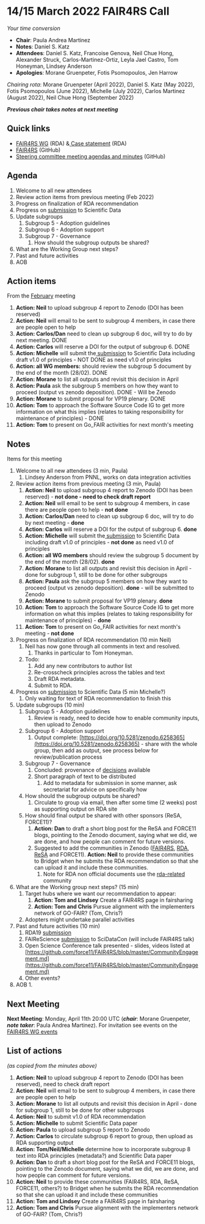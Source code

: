 # 14/15 March 2022 FAIR4RS Call

_Your time conversion_



* **Chair**: Paula Andrea Martinez
* **Notes**: Daniel S. Katz
* **Attendees**: Daniel S. Katz, Francoise Genova, Neil Chue Hong, Alexander Struck, Carlos-Martinez-Ortiz, Leyla Jael Castro, Tom Honeyman, Lindsey Anderson
* **Apologies**: Morane Gruenpeter, Fotis Psomopoulos, Jen Harrow  

_Chairing rota_: Morane Gruenpeter (April 2022), Daniel S. Katz (May 2022), Fotis Psomopoulos (June 2022), Michelle (July 2022), Carlos Martinez (August 2022), Neil Chue Hong (September 2022)

**_Previous chair takes notes at next meeting_**


## Quick links



* [FAIR4RS WG](https://www.rd-alliance.org/groups/fair-4-research-software-fair4rs-wg) (RDA) &[ Case statement](https://www.rd-alliance.org/group/fair-4-research-software-fair4rs-wg/case-statement/fair-research-software-wg-case-statement) (RDA)
* [FAIR4RS](https://github.com/force11/FAIR4RS) (GitHub)
* [Steering committee meeting agendas and minutes](https://github.com/force11/FAIR4RS/tree/master/meetings/2020) (GitHub)


## Agenda



1. Welcome to all new attendees
2. Review action items from previous meeting (Feb 2022)
3. Progress on finalization of RDA recommendation
4. Progress on [submission](https://docs.google.com/document/d/16KrE62qjTt-4AXpT-c2OhVDp25eP7-h_mokhelVLM60/edit) to Scientific Data
5. Update subgroups
    1. Subgroup 5 - Adoption guidelines
    2. Subgroup 6 - Adoption support
    3. Subgroup 7 - Governance
        1. How should the subgroup outputs be shared?
6. What are the Working Group next steps?
7. Past and future activities
8. AOB


## Action items

From the [February](https://github.com/force11/FAIR4RS/blob/master/meetings/2022/2022-02-14-Minutes.md) meeting



1. **Action: Neil** to upload subgroup 4 report to Zenodo (DOI has been reserved)
2. **Action: Neil** will email to be sent to subgroup 4 members, in case there are people open to help
3. **Action: Carlos/Dan** need to clean up subgroup 6 doc, will try to do by next meeting. DONE
4. **Action: Carlos** will reserve a DOI for the output of subgroup 6. DONE
5. **Action: Michelle** will submit the[ submission](https://docs.google.com/document/d/16KrE62qjTt-4AXpT-c2OhVDp25eP7-h_mokhelVLM60/edit) to Scientific Data including draft v1.0 of principles - NOT DONE as need v1.0 of principles
6. **Action: all WG members:** should review the subgroup 5 document by the end of the month (28/02). DONE
7. **Action: Morane** to list all outputs and revisit this decision in April
8. **Action: Paula** ask the subgroup 5 members on how they want to proceed (output vs zenodo deposition). DONE - Will be Zenodo
9. **Action: Morane** to submit proposal for VP19 plenary. DONE
10. **Action: Tom** to approach the Software Source Code IG to get more information on what this implies (relates to taking responsibility for maintenance of principles) - DONE
11. **Action: Tom** to present on Go_FAIR activities for next month's meeting


## Notes

Items for this meeting



1. Welcome to all new attendees (3 min, Paula)
    1. Lindsey Anderson from PNNL, works on data integration activities
2. Review action items from previous meeting (3 min, Paula)
    1. **Action: Neil** to upload subgroup 4 report to Zenodo (DOI has been reserved) - **not done -   need to check draft report**
    2. **Action: Neil** will email to be sent to subgroup 4 members, in case there are people open to help - **not done**
    3. **Action: Carlos/Dan** need to clean up subgroup 6 doc, will try to do by next meeting - **done**
    4. **Action: Carlos** will reserve a DOI for the output of subgroup 6. **done**
    5. **Action: Michelle** will submit the[ submission](https://docs.google.com/document/d/16KrE62qjTt-4AXpT-c2OhVDp25eP7-h_mokhelVLM60/edit) to Scientific Data including draft v1.0 of principles - **not done** as need v1.0 of principles
    6. **Action: all WG members** should review the subgroup 5 document by the end of the month (28/02). **done**
    7. **Action: Morane** to list all outputs and revisit this decision in April - done for subgroup 1, still to be done for other subgroups
    8. **Action: Paula** ask the subgroup 5 members on how they want to proceed (output vs zenodo deposition). **done** - will be submitted to Zenodo
    9. **Action: Morane** to submit proposal for VP19 plenary. **done**
    10. **Action: Tom** to approach the Software Source Code IG to get more information on what this implies (relates to taking responsibility for maintenance of principles) - **done**
    11. **Action: Tom** to present on Go_FAIR activities for next month's meeting - **not done**
3. Progress on finalization of RDA recommendation (10 min Neil)
    1. Neil has now gone through all comments in text and resolved.
        1. Thanks in particular to Tom Honeyman.
    2. Todo:
        1. Add any new contributors to author list
        2. Re-crosscheck principles across the tables and text
        3. Draft RDA metadata.
        4. Submit to RDA.
4. Progress on [submission](https://docs.google.com/document/d/16KrE62qjTt-4AXpT-c2OhVDp25eP7-h_mokhelVLM60/edit) to Scientific Data (5 min Michelle?)
    1. Only waiting for text of RDA recommendation to finish this
5. Update subgroups (10 min)
      1. Subgroup 5 - Adoption guidelines
          1. Review is ready, need to decide how to enable community inputs, then upload to Zenodo
      2. Subgroup 6 - Adoption support
          1. Output complete: [https://doi.org/10.5281/zenodo.6258365](https://doi.org/10.5281/zenodo.6258365) - share with the whole group, then add as output, see process below for review/publication process
      3. Subgroup 7 - Governance
          1. Concluded: provenance of [decisions](https://docs.google.com/document/d/1Q0wEzx6T3S7aqphI8EPlWkibcRXQcLZzMsTem-GOs2o/export?format=pdf) available
          2. Short paragraph of text to be distributed
              1. Add to metadata for submission in some manner, ask secretariat for advice on specifically how
      4. How should the subgroup outputs be shared?
          1. Circulate to group via email, then after some time (2 weeks) post as supporting output on RDA site
      5. How should final output be shared with other sponsors (ReSA, FORCE11)?
          1. **Action: Dan** to draft a short blog post for the ReSA and FORCE11 blogs, pointing to the Zenodo document, saying what we did, we are done, and how people can comment for future versions.
          2. Suggested to add the communities in Zenodo ([FAIR4RS](https://zenodo.org/communities/fair4rs/), [RDA](https://zenodo.org/communities/rda), [ReSA](https://zenodo.org/communities/resa) and FORCE11). **Action: Neil** to provide these communities to Bridget when he submits the RDA recommendation so that she can upload it and include these communities.
              1. Note for RDA non official documents use the [rda-related](https://zenodo.org/communities/rda-related) community
6. What are the Working group next steps? (15 min)
    1. Target hubs where we want our recommendation to appear:
        1. **Action: Tom and Lindsey** Create a FAIR4RS page in fairsharing
        1. **Action: Tom and Chris** Pursue alignment with the implementers network of GO-FAIR? (Tom, Chris?)
    2. Adopters might undertake parallel activities
7. Past and future activities (10 min)
    1. RDA19 [submission ](https://docs.google.com/document/d/14K950WsVw4UT9tHSF1qMtOlUsE2FM0mvFNHbm1Hwc_M/edit)
    2. FAIReScience [submission](https://docs.google.com/document/d/1JU576_Q7yQOQJXCrcxonYLQi1wRPQTzJDIziEd99aaU/edit) to SciDataCon (will include FAIR4RS talk)
    3. Open Science Conference talk presented - slides, videos listed at [https://github.com/force11/FAIR4RS/blob/master/CommunityEngagement.md](https://github.com/force11/FAIR4RS/blob/master/CommunityEngagement.md)
    4. Other events?
8. AOB
    1.


## Next Meeting

**Next Meeting**: Monday, April 11th 20:00 UTC (**_chair_**: Morane Gruenpeter, **_note taker_**: Paula Andrea Martinez). For invitation see events on the[ FAIR4RS WG events](https://www.rd-alliance.org/node/69317/events)


## List of actions

_(as copied from the minutes above)_



1. **Action: Neil** to upload subgroup 4 report to Zenodo (DOI has been reserved), need to check draft report
2. **Action: Neil** will email to be sent to subgroup 4 members, in case there are people open to help
3. **Action: Morane** to list all outputs and revisit this decision in April - done for subgroup 1, still to be done for other subgroups
4. **Action: Neil** to submit v1.0 of RDA recommendation
5. **Action: Michelle** to submit Scientific Data paper
6. **Action: Paula** to upload subgroup 5 report to Zenodo
7. **Action: Carlos** to circulate subgroup 6 report to group, then upload as RDA supporting output
8. **Action: Tom/Neil/Michelle** determine how to incorporate subgroup 8 text into RDA principles (metadata?) and Scientific Data paper
9. **Action: Dan** to draft a short blog post for the ReSA and FORCE11 blogs, pointing to the Zenodo document, saying what we did, we are done, and how people can comment for future versions.
10. **Action: Neil** to provide these communities (FAIR4RS, RDA, ReSA, FORCE11, others?) to Bridget when he submits the RDA recommendation so that she can upload it and include these communities
11. **Action: Tom and Lindsey** Create a FAIR4RS page in fairsharing
12. **Action: Tom and Chris** Pursue alignment with the implementers network of GO-FAIR? (Tom, Chris?)
